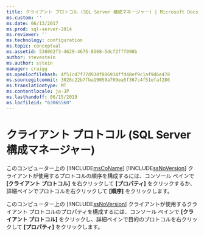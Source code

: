 ```yaml
---
title: クライアント プロトコル (SQL Server 構成マネージャー) | Microsoft Docs
ms.custom: ''
ms.date: 06/13/2017
ms.prod: sql-server-2014
ms.reviewer: ''
ms.technology: configuration
ms.topic: conceptual
ms.assetid: 538062f3-4629-4675-8568-5dcf2fff098b
author: stevestein
ms.author: sstein
manager: craigg
ms.openlocfilehash: 4f51cd7f77d938f806934ffd48ef9c1af9d6e478
ms.sourcegitcommit: 3026c22b7fba19059a769ea5f367c4f51efaf286
ms.translationtype: MT
ms.contentlocale: ja-JP
ms.lasthandoff: 06/15/2019
ms.locfileid: "63065560"
---
```

# <a name="client-protocols-sql-server-configuration-manager"></a>クライアント プロトコル (SQL Server 構成マネージャー)
  このコンピューター上の [!INCLUDE[msCoName](../../includes/msconame-md.md)] [!INCLUDE[ssNoVersion](../../includes/ssnoversion-md.md)] クライアントが使用するプロトコルの順序を構成するには、コンソール ペインで **[クライアント プロトコル]** を右クリックして **[プロパティ]** をクリックするか、詳細ペインでプロトコルを右クリックして **[順序]** をクリックします。  
  
 このコンピューター上の [!INCLUDE[ssNoVersion](../../includes/ssnoversion-md.md)] クライアントが使用するクライアント プロトコルのプロパティを構成するには、コンソール ペインで **[クライアント プロトコル]** をクリックし、詳細ペインで目的のプロトコルを右クリックして **[プロパティ]** をクリックします。  
  
  
